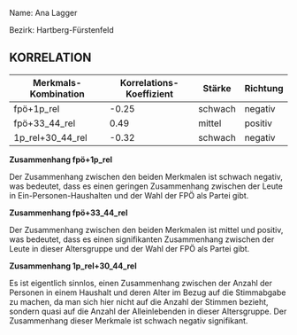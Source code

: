 Name: Ana Lagger

Bezirk: Hartberg-Fürstenfeld

## KORRELATION


| Merkmals-Kombination | Korrelations-Koeffizient | Stärke | Richtung |
|----------------------|--------------------------|--------|----------|
| fpö+1p_rel | -0.25 | schwach | negativ |
| fpö+33_44_rel | 0.49 | mittel | positiv |
| 1p_rel+30_44_rel | -0.32 | schwach | negativ |


**Zusammenhang fpö+1p_rel**

Der Zusammenhang zwischen den beiden Merkmalen ist schwach negativ, was bedeutet, dass es einen geringen Zusammenhang zwischen der Leute in Ein-Personen-Haushalten und der Wahl der FPÖ als Partei gibt.


**Zusammenhang fpö+33_44_rel**

Der Zusammenhang zwischen den beiden Merkmalen ist mittel und positiv, was bedeutet, dass es einen signifikanten Zusammenhang zwischen der Leute in dieser Altersgruppe und der Wahl der FPÖ als Partei gibt.

**Zusammenhang 1p_rel+30_44_rel**

Es ist eigentlich sinnlos, einen Zusammenhang zwischen der Anzahl der Personen in einem Haushalt und deren Alter im Bezug auf die Stimmabgabe zu machen, da man sich hier nicht auf die Anzahl der Stimmen bezieht, sondern quasi auf die Anzahl der Alleinlebenden in dieser Altersgruppe. Der Zusammenhang dieser Merkmale ist schwach negativ signifikant.